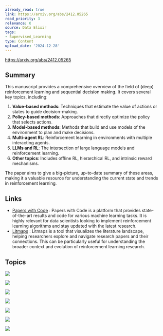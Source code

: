 ```yaml
---
already_read: true
link: https://arxiv.org/abs/2412.05265
read_priority: 3
relevance: 0
source: Data Elixir
tags:
- Supervised_Learning
type: Content
upload_date: '2024-12-28'
---
```


https://arxiv.org/abs/2412.05265
## Summary

This manuscript provides a comprehensive overview of the field of (deep) reinforcement learning and sequential decision making. It covers several key topics, including:

1. **Value-based methods**: Techniques that estimate the value of actions or states to guide decision-making.
2. **Policy-based methods**: Approaches that directly optimize the policy that selects actions.
3. **Model-based methods**: Methods that build and use models of the environment to plan and make decisions.
4. **Multi-agent RL**: Reinforcement learning in environments with multiple interacting agents.
5. **LLMs and RL**: The intersection of large language models and reinforcement learning.
6. **Other topics**: Includes offline RL, hierarchical RL, and intrinsic reward mechanisms.

The paper aims to give a big-picture, up-to-date summary of these areas, making it a valuable resource for understanding the current state and trends in reinforcement learning.
## Links

- [Papers with Code](https://paperswithcode.com/) : Papers with Code is a platform that provides state-of-the-art results and code for various machine learning tasks. It is highly relevant for data scientists looking to implement reinforcement learning algorithms and stay updated with the latest research.
- [Litmaps](https://www.litmaps.co/) : Litmaps is a tool that visualizes the literature landscape, helping researchers explore and navigate research papers and their connections. This can be particularly useful for understanding the broader context and evolution of reinforcement learning research.

## Topics

![](topics/Concept/Value%20based%20Methods)

![](topics/Concept/Policy%20based%20Methods)

![](topics/Concept/Model%20based%20Methods)

![](topics/Concept/Multi%20agent%20RL)

![](topics/Concept/Offline%20RL)

![](topics/Concept/Hierarchical%20RL)

![](topics/Concept/Intrinsic%20Reward)